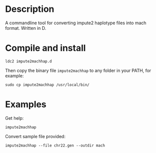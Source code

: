 # Description

A commandline tool for converting impute2 haplotype files into mach format. Written in D.

# Compile and install

    ldc2 impute2machhap.d

Then copy the binary file `impute2machhap` to any folder in your PATH, for example:

    sudo cp impute2machhap /usr/local/bin/


# Examples

Get help:

    impute2machhap

Convert sample file provided:

    impute2machhap --file chr22.gen --outdir mach
